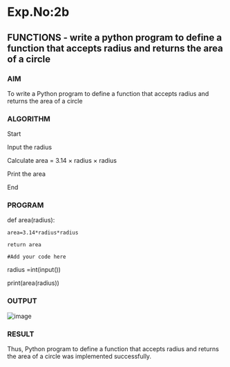 # Exp.No:2b  
## FUNCTIONS - write a python program to define a function that accepts radius and returns the area of a circle

### AIM  
To write a Python program to define a function that accepts radius and returns the area of a circle

### ALGORITHM

Start

Input the radius

Calculate area = 3.14 × radius × radius

Print the area

End


### PROGRAM

def area(radius):

    area=3.14*radius*radius
    
    return area
    
    #Add your code here
    
radius =int(input())  

print(area(radius))

### OUTPUT
![image](https://github.com/user-attachments/assets/53c65e68-ba5f-4c97-b9da-46c71804d11b)


### RESULT
Thus, Python program to define a function that accepts radius and returns the area of a circle was implemented successfully.

